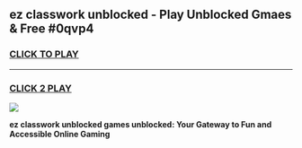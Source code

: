 
## ez classwork unblocked - Play Unblocked Gmaes & Free #0qvp4
<h3>
<a href="https://news.freeplayer.one?title=ez_classwork_unblocked&ref=24F">CLICK TO PLAY</a></h3>
<hr>

<h3>
<a href="https://news.freeplayer.one?title=ez_classwork_unblocked&ref=24F">CLICK 2 PLAY</a>
  
</h3>

<a href="https://news.freeplayer.one?title=ez_classwork_unblocked&ref=24F/"><img src="https://clearcache.store/games.png"></a>


**ez classwork unblocked games unblocked: Your Gateway to Fun and Accessible Online Gaming**
